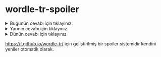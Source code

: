 # wordle-tr-spoiler

<details>
  <summary>Bugünün cevabı için tıklayınız.</summary>
  <br>
    <b> nalan </b>
</details>

<details>
  <summary>Yarının cevabı için tıklayınız</summary>
  <br>
   <b> dılak </b>
</details>

<details>
  <summary>Dünün cevabı için tıklayınız </summary>
  <br>
  <b> umacı </b>
</details>

https://f.github.io/wordle-tr/ için geliştirilmiş bir spoiler sistemidir kendini yeniler otomatik olarak.

